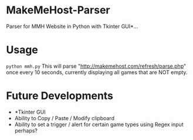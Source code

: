 # MakeMeHost-Parser
Parser for MMH Website in Python with Tkinter GUI*...

# Usage

`python mmh.py`
This will parse "http://makemehost.com/refresh/parse.php" once every 10 seconds, currently displaying all games that are NOT empty. 


# Future Developments
* *Tkinter GUI 
* Ability to Copy / Paste / Modify clipboard
* Ability to set a trigger / alert for certain game types using Regex input perhaps? 
